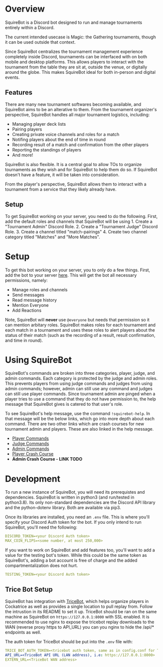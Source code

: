 # Overview

SquireBot is a Discord bot designed to run and manage tournaments entirely within a Discord.

The current intended usecase is Magic: the Gathering tournaments, though it can be used outside that context.

Since SquireBot centralizes the tournament management experience completely inside Discord, tournaments can be interfaced with on both mobile and desktop platforms. This allows players to interact with the tournament from the table they are sit at, outside the venue, or digitally around the globe. This makes SquireBot ideal for both in-person and digital events.


## Features

There are many new tournament softwares becoming available, and SquireBot aims to be an alterative to them. From the tournament organizer's perspective, SquireBot handles all major tournament logistics, including:
 - Managing player deck lists
 - Pairing players
 - Creating private voice channels and roles for a match
 - Notifing players about the end of time in round
 - Recording result of a match and confirmation from the other players
 - Reporting the standings of players
 - And more!

SquireBot is also flexible. It is a central goal to allow TOs to organize tournaments as they wish and for SquireBot to help them do so. If SquireBot doesn't have a feature, it will be taken into consideration.

From the player's perspective, SquireBot allows them to interact with a tournament from a service that they likely already have.


## Setup

To get SquireBot working on your server, you need to do the following. First, add the default roles and channels that SquireBot will be using
	1. Create a "Tournament Admin" Discord Role.
	2. Create a "Tournament Judge" Discord Role.
	3. Create a channel titled "match-pairings"
	4. Create two channel category titled "Matches" and "More Matches".

# Setup

To get this bot working on your server, you to only do a few things.
First, add the bot to your server [here]("https://discord.com/api/oauth2/authorize?client_id=784967512106074183&permissions=268634192&scope=bot").
This will get the bot all necessary permissions, namely:
 - Manage roles and channels
 - Send messages
 - Read message history
 - Mention Everyone
 - Add Reactions

Note, SquireBot will **never** use `@everyone` but needs that permission so it can mention arbitary roles. SquireBot makes roles for each tournament and each match in a tournament and uses these roles to alert players about the status of their match (such as the recording of a result, result confirmation, and time in round).


# Using SquireBot

SquireBot's commands are broken into three categories, player, judge, and admin commands. Each category is protected by the judge and admin roles. This prevents players from using judge commands and judges from using admin commands; however, admin can still use any command and judges can still use player commands. Since tournament admin are pinged when a player tries to use a command that they do not have permission to, the help message that SquireBot gives is catered to that user's role.

To see SquireBot's help message, use the command `!squirebot-help`. In that message will be the below links, which go into more depth about each command. There are two other links which are crash courses for new tournament admin and players. These are also linked in the help message.

 - [Player Commands](https://gitlab.com/TylerBloom/SquireBot/-/blob/development/docs/PlayerCommands.md)
 - [Judge Commands](https://gitlab.com/TylerBloom/SquireBot/-/blob/development/docs/JudgeCommands.md)
 - [Admin Commands](https://gitlab.com/TylerBloom/SquireBot/-/blob/development/docs/AdminCommands.md)
 - [Player Crash Course](https://gitlab.com/TylerBloom/SquireBot/-/blob/development/docs/docs/CrashCourse.md)
 - **Admin Crash Course - LINK TODO**

# Development
To run a new instance of SquireBot, you will need its prerequistes and dependencies. SquireBot is written in python3 (and run/tested in python3.8). Its only non-standard dependencies are the Discord API library and the python-dotenv library. Both are available via pip3.

Once its libraries are installed, you need an `.env` file. This is where you'll specify your Discord Auth token for the bot. If you only intend to run SquireBot, you'll need the following:
```yaml
DISCORD_TOKEN=<your Discord Auth token>
MAX_COIN_FLIPS=<some number, at most 250,000>
```

If you want to work on SquireBot and add features too, you'll want to add a value for the testing bot's token. While this could be the same token as SquireBot's, adding a bot account is free of charge and the added compartmentalization does not hurt.
```yaml
TESTING_TOKEN=<your Discord Auth token>
```


## Trice Bot Setup
SquireBot has integration with [TriceBot](https://github.com/djpiper28/CockatriceTournamentBot), which helps organize players in Cockatrice as well as provides a single location to pull replay from. Follow the intrustion in its README to set it up. TriceBot should be ran on the same machine as SquireBot on `https://127.0.0.1:8000` with SSL enabled. It is recommended to use nginx to expose the tricebot replay downloads to the WAN (reverse proxy https to API_URL) you can you nginx to hide the /api/\* endpoints as well.

The auth token for TriceBot should be put into the `.env` file with:
```yaml
TRICE_BOT_AUTH_TOKEN=<tricebot auth token, same as in config.conf for TriceBot>
API_URL=<TriceBot API URL (LAN address), i.e: https://127.0.0.1:8000>
EXTERN_URL=<TriceBot WAN address>



